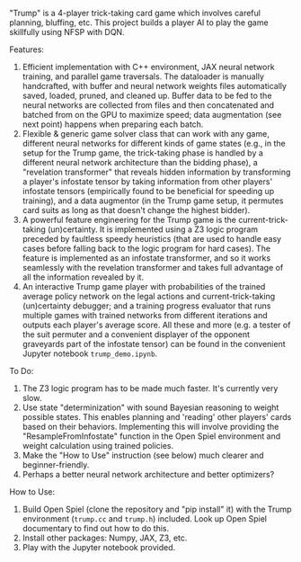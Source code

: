 "Trump" is a 4-player trick-taking card game which involves careful planning, bluffing, etc. This project builds a player AI to play the game skillfully using NFSP with DQN.

Features:
1. Efficient implementation with C++ environment, JAX neural network training, and parallel game traversals. The dataloader is manually handcrafted, with buffer and neural network weights files automatically saved, loaded, pruned, and cleaned up. Buffer data to be fed to the neural networks are collected from files and then concatenated and batched from on the GPU to maximize speed; data augmentation (see next point) happens when preparing each batch.
2. Flexible & generic game solver class that can work with any game, different neural networks for different kinds of game states (e.g., in the setup for the Trump game, the trick-taking phase is handled by a different neural network architecture than the bidding phase), a "revelation transformer" that reveals hidden information by transforming a player's infostate tensor by taking information from other players' infostate tensors (empirically found to be beneficial for speeding up training), and a data augmentor (in the Trump game setup, it permutes card suits as long as that doesn't change the highest bidder).
3. A powerful feature engineering for the Trump game is the current-trick-taking (un)certainty. It is implemented using a Z3 logic program preceded by faultless speedy heuristics (that are used to handle easy cases before falling back to the logic program for hard cases). The feature is implemented as an infostate transformer, and so it works seamlessly with the revelation transformer and takes full advantage of all the information revealed by it.
4. An interactive Trump game player with probabilities of the trained average policy network on the legal actions and current-trick-taking (un)certainty debugger; and a training progress evaluator that runs multiple games with trained networks from different iterations and outputs each player's average score. All these and more (e.g. a tester of the suit permuter and a convenient displayer of the opponent graveyards part of the infostate tensor) can be found in the convenient Jupyter notebook `trump_demo.ipynb`.

To Do:
1. The Z3 logic program has to be made much faster. It's currently very slow.
2. Use state "determinization" with sound Bayesian reasoning to weight possible states. This enables planning and 'reading' other players' cards based on their behaviors. Implementing this will involve providing the "ResampleFromInfostate" function in the Open Spiel environment and weight calculation using trained policies.
3. Make the "How to Use" instruction (see below) much clearer and beginner-friendly.
4. Perhaps a better neural network architecture and better optimizers?

How to Use:
1. Build Open Spiel (clone the repository and "pip install" it) with the Trump environment (`trump.cc` and `trump.h`) included. Look up Open Spiel documentary to find out how to do this.
2. Install other packages: Numpy, JAX, Z3, etc.
3. Play with the Jupyter notebook provided.
